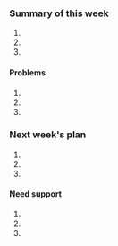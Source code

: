### Summary of this week

1.
2.
3.

#### Problems

1.
2.
3.


### Next week's plan

1.
2.
3.

#### Need support

1.
2.
3.
